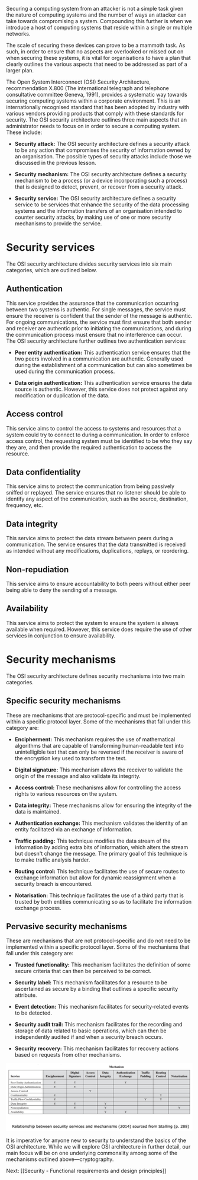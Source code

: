 Securing a computing system from an attacker is not a simple task given the nature of computing systems and the number of ways an attacker can take towards compromising a system. Compounding this further is when we introduce a host of computing systems that reside within a single or multiple networks.

The scale of securing these devices can prove to be a mammoth task. As such, in order to ensure that no aspects are overlooked or missed out on when securing these systems, it is vital for organisations to have a plan that clearly outlines the various aspects that need to be addressed as part of a larger plan.

The Open System Interconnect (OSI) Security Architecture, recommendation X.800 (The international telegraph and telephone consultative committee Geneva, 1991), provides a systematic way towards securing computing systems within a corporate environment. This is an internationally recognised standard that has been adopted by industry with various vendors providing products that comply with these standards for security. The OSI security architecture outlines three main aspects that an administrator needs to focus on in order to secure a computing system. These include:

- **Security attack:** The OSI security architecture defines a security attack to be any action that compromises the security of information owned by an organisation. The possible types of security attacks include those we discussed in the previous lesson.  
    
- **Security mechanism:** The OSI security architecture defines a security mechanism to be a process (or a device incorporating such a process) that is designed to detect, prevent, or recover from a security attack.  
    
- **Security service:** The OSI security architecture defines a security service to be services that enhance the security of the data processing systems and the information transfers of an organisation intended to counter security attacks, by making use of one or more security mechanisms to provide the service.
    

# Security services

The OSI security architecture divides security services into six main categories, which are outlined below.

## Authentication

This service provides the assurance that the communication occurring between two systems is authentic. For single messages, the service must ensure the receiver is confident that the sender of the message is authentic. For ongoing communications, the service must first ensure that both sender and receiver are authentic prior to initiating the communications, and during the communication process must ensure that no interference can occur. The OSI security architecture further outlines two authentication services:

- **Peer entity authentication:** This authentication service ensures that the two peers involved in a communication are authentic. Generally used during the establishment of a communication but can also sometimes be used during the communication process.
    
- **Data origin authentication:** This authentication service ensures the data source is authentic. However, this service does not protect against any modification or duplication of the data.
    

## Access control

This service aims to control the access to systems and resources that a system could try to connect to during a communication. In order to enforce access control, the requesting system must be identified to be who they say they are, and then provide the required authentication to access the resource.

## Data confidentiality

This service aims to protect the communication from being passively sniffed or replayed. The service ensures that no listener should be able to identify any aspect of the communication, such as the source, destination, frequency, etc.

## Data integrity

This service aims to protect the data stream between peers during a communication. The service ensures that the data transmitted is received as intended without any modifications, duplications, replays, or reordering.

## Non-repudiation

This service aims to ensure accountability to both peers without either peer being able to deny the sending of a message.

## Availability

This service aims to protect the system to ensure the system is always available when required. However, this service does require the use of other services in conjunction to ensure availability.

# Security mechanisms

The OSI security architecture defines security mechanisms into two main categories.

## Specific security mechanisms

These are mechanisms that are protocol-specific and must be implemented within a specific protocol layer. Some of the mechanisms that fall under this category are:

- **Encipherment:** This mechanism requires the use of mathematical algorithms that are capable of transforming human-readable text into unintelligible text that can only be reversed if the receiver is aware of the encryption key used to transform the text.
    
- **Digital signature:** This mechanism allows the receiver to validate the origin of the message and also validate its integrity.
    
- **Access control:** These mechanisms allow for controlling the access rights to various resources on the system.
    
- **Data integrity:** These mechanisms allow for ensuring the integrity of the data is maintained.
    
- **Authentication exchange:** This mechanism validates the identity of an entity facilitated via an exchange of information.
    
- **Traffic padding:** This technique modifies the data stream of the information by adding extra bits of information, which alters the stream but doesn't change the message. The primary goal of this technique is to make traffic analysis harder.
    
- **Routing control:** This technique facilitates the use of secure routes to exchange information but allow for dynamic reassignment when a security breach is encountered.
    
- **Notarisation:** This technique facilitates the use of a third party that is trusted by both entities communicating so as to facilitate the information exchange process.
    

## Pervasive security mechanisms

These are mechanisms that are not protocol-specific and do not need to be implemented within a specific protocol layer. Some of the mechanisms that fall under this category are:

- **Trusted functionality:** This mechanism facilitates the definition of some secure criteria that can then be perceived to be correct.
    
- **Security label:** This mechanism facilitates for a resource to be ascertained as secure by a binding that outlines a specific security attribute.
    
- **Event detection:** This mechanism facilitates for security-related events to be detected.
    
- **Security audit trail:** This mechanism facilitates for the recording and storage of data related to basic operations, which can then be independently audited if and when a security breach occurs.
    
- **Security recovery:** This mechanism facilitates for recovery actions based on requests from other mechanisms.
    
![](../public/e05f174e0fb937472247ee66b1807e23.png)

It is imperative for anyone new to security to understand the basics of the OSI architecture. While we will explore OSI architecture in further detail, our main focus will be on one underlying commonality among some of the mechanisms outlined above—cryptography.

Next: [[Security - Functional requirements and design principles]]